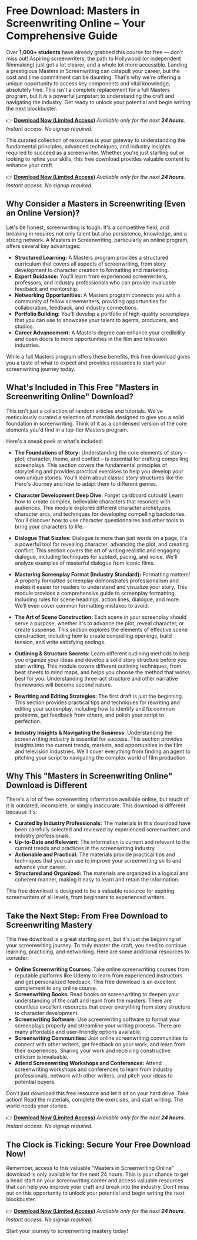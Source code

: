 # Free Download: Masters in Screenwriting Online – Your Comprehensive Guide

Over **1,000+ students** have already grabbed this course for free — don’t miss out!
Aspiring screenwriters, the path to Hollywood (or independent filmmaking) just got a lot clearer, and a whole lot more accessible. Landing a prestigious Masters in Screenwriting can catapult your career, but the cost and time commitment can be daunting. That's why we're offering a unique opportunity to access key components and vital knowledge, absolutely free. This isn't a complete replacement for a full Masters program, but it *is* a powerful jumpstart to understanding the craft and navigating the industry. Get ready to unlock your potential and begin writing the next blockbuster.

👉 [**Download Now (Limited Access)**](https://udemywork.com/masters-in-screenwriting-online)
_Available only for the next **24 hours**. Instant access. No signup required._

This curated collection of resources is your gateway to understanding the fundamental principles, advanced techniques, and industry insights required to succeed as a screenwriter. Whether you're just starting out or looking to refine your skills, this free download provides valuable content to enhance your craft.

👉 [**Download Now (Limited Access)**](https://udemywork.com/masters-in-screenwriting-online)
_Available only for the next **24 hours**. Instant access. No signup required._

## Why Consider a Masters in Screenwriting (Even an Online Version)?

Let's be honest, screenwriting is tough. It's a competitive field, and breaking in requires not only talent but also persistence, knowledge, and a strong network. A Masters in Screenwriting, particularly an online program, offers several key advantages:

*   **Structured Learning:** A Masters program provides a structured curriculum that covers all aspects of screenwriting, from story development to character creation to formatting and marketing.
*   **Expert Guidance:** You'll learn from experienced screenwriters, professors, and industry professionals who can provide invaluable feedback and mentorship.
*   **Networking Opportunities:** A Masters program connects you with a community of fellow screenwriters, providing opportunities for collaboration, feedback, and industry connections.
*   **Portfolio Building:** You'll develop a portfolio of high-quality screenplays that you can use to showcase your talent to agents, producers, and studios.
*   **Career Advancement:** A Masters degree can enhance your credibility and open doors to more opportunities in the film and television industries.

While a full Masters program offers these benefits, this free download gives you a taste of what to expect and provides resources to start your screenwriting journey today.

## What's Included in This Free "Masters in Screenwriting Online" Download?

This isn't just a collection of random articles and tutorials. We've meticulously curated a selection of materials designed to give you a solid foundation in screenwriting. Think of it as a condensed version of the core elements you'd find in a top-tier Masters program.

Here's a sneak peek at what's included:

*   **The Foundations of Story:** Understanding the core elements of story – plot, character, theme, and conflict – is essential for crafting compelling screenplays. This section covers the fundamental principles of storytelling and provides practical exercises to help you develop your own unique stories. You'll learn about classic story structures like the Hero's Journey and how to adapt them to different genres.

*   **Character Development Deep Dive:** Forget cardboard cutouts! Learn how to create complex, believable characters that resonate with audiences. This module explores different character archetypes, character arcs, and techniques for developing compelling backstories. You’ll discover how to use character questionnaires and other tools to bring your characters to life.

*   **Dialogue That Sizzles:** Dialogue is more than just words on a page; it's a powerful tool for revealing character, advancing the plot, and creating conflict. This section covers the art of writing realistic and engaging dialogue, including techniques for subtext, pacing, and voice. We'll analyze examples of masterful dialogue from iconic films.

*   **Mastering Screenplay Format (Industry Standard):** Formatting matters! A properly formatted screenplay demonstrates professionalism and makes it easier for readers to understand and visualize your story. This module provides a comprehensive guide to screenplay formatting, including rules for scene headings, action lines, dialogue, and more. We’ll even cover common formatting mistakes to avoid.

*   **The Art of Scene Construction:** Each scene in your screenplay should serve a purpose, whether it's to advance the plot, reveal character, or create suspense. This section explores the elements of effective scene construction, including how to create compelling openings, build tension, and write satisfying endings.

*   **Outlining & Structure Secrets:** Learn different outlining methods to help you organize your ideas and develop a solid story structure before you start writing. This module covers different outlining techniques, from beat sheets to mind maps, and helps you choose the method that works best for you. Understanding three-act structure and other narrative frameworks will become second nature.

*   **Rewriting and Editing Strategies:** The first draft is just the beginning. This section provides practical tips and techniques for rewriting and editing your screenplay, including how to identify and fix common problems, get feedback from others, and polish your script to perfection.

*   **Industry Insights & Navigating the Business:** Understanding the screenwriting industry is essential for success. This section provides insights into the current trends, markets, and opportunities in the film and television industries. We’ll cover everything from finding an agent to pitching your script to navigating the complex world of film production.

## Why This "Masters in Screenwriting Online" Download is Different

There's a lot of free screenwriting information available online, but much of it is outdated, incomplete, or simply inaccurate. This download is different because it's:

*   **Curated by Industry Professionals:** The materials in this download have been carefully selected and reviewed by experienced screenwriters and industry professionals.
*   **Up-to-Date and Relevant:** The information is current and relevant to the current trends and practices in the screenwriting industry.
*   **Actionable and Practical:** The materials provide practical tips and techniques that you can use to improve your screenwriting skills and advance your career.
*   **Structured and Organized:** The materials are organized in a logical and coherent manner, making it easy to learn and retain the information.

This free download is designed to be a valuable resource for aspiring screenwriters of all levels, from beginners to experienced writers.

## Take the Next Step: From Free Download to Screenwriting Mastery

This free download is a great starting point, but it's just the beginning of your screenwriting journey. To truly master the craft, you need to continue learning, practicing, and networking. Here are some additional resources to consider:

*   **Online Screenwriting Courses:** Take online screenwriting courses from reputable platforms like Udemy to learn from experienced instructors and get personalized feedback. This free download is an excellent complement to any online course.
*   **Screenwriting Books:** Read books on screenwriting to deepen your understanding of the craft and learn from the masters. There are countless excellent resources that cover everything from story structure to character development.
*   **Screenwriting Software:** Use screenwriting software to format your screenplays properly and streamline your writing process. There are many affordable and user-friendly options available.
*   **Screenwriting Communities:** Join online screenwriting communities to connect with other writers, get feedback on your work, and learn from their experiences. Sharing your work and receiving constructive criticism is invaluable.
*   **Attend Screenwriting Workshops and Conferences:** Attend screenwriting workshops and conferences to learn from industry professionals, network with other writers, and pitch your ideas to potential buyers.

Don't just download this free resource and let it sit on your hard drive. Take action! Read the materials, complete the exercises, and start writing. The world needs your stories.

👉 [**Download Now (Limited Access)**](https://udemywork.com/masters-in-screenwriting-online)
_Available only for the next **24 hours**. Instant access. No signup required._

## The Clock is Ticking: Secure Your Free Download Now!

Remember, access to this valuable "Masters in Screenwriting Online" download is only available for the next 24 hours. This is your chance to get a head start on your screenwriting career and access valuable resources that can help you improve your craft and break into the industry. Don't miss out on this opportunity to unlock your potential and begin writing the next blockbuster.

👉 [**Download Now (Limited Access)**](https://udemywork.com/masters-in-screenwriting-online)
_Available only for the next **24 hours**. Instant access. No signup required._

Start your journey to screenwriting mastery today!
